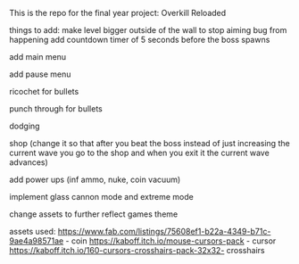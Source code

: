This is the repo for the final year project: Overkill Reloaded

things to add:
make level bigger outside of the wall to stop aiming bug from happening 
add countdown timer of 5 seconds before the boss spawns 









add main menu

add pause menu







ricochet for bullets

punch through for bullets

dodging 

shop (change it so that after you beat the boss instead of just increasing the current wave you go to the shop and when you exit it the current wave advances)

add power ups (inf ammo, nuke, coin vacuum)

implement glass cannon mode and extreme mode

change assets to further reflect games theme

assets used: 
https://www.fab.com/listings/75608ef1-b22a-4349-b71c-9ae4a98571ae - coin 
https://kaboff.itch.io/mouse-cursors-pack - cursor 
https://kaboff.itch.io/160-cursors-crosshairs-pack-32x32- crosshairs

